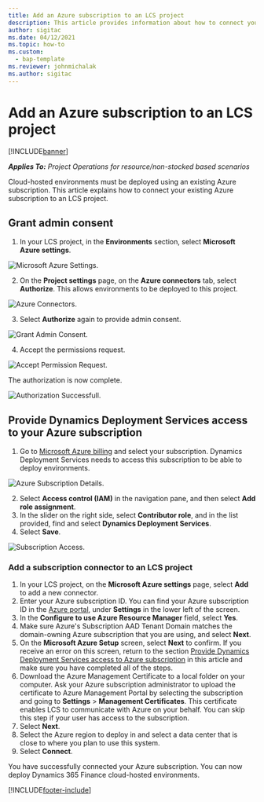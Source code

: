 ```yaml
---
title: Add an Azure subscription to an LCS project
description: This article provides information about how to connect your Azure subscription to an LCS project.
author: sigitac
ms.date: 04/12/2021
ms.topic: how-to
ms.custom: 
  - bap-template
ms.reviewer: johnmichalak
ms.author: sigitac
---
```


# Add an Azure subscription to an LCS project

[!INCLUDE[banner](../includes/banner.md)]

_**Applies To:** Project Operations for resource/non-stocked based scenarios_

Cloud-hosted environments must be deployed using an existing Azure subscription. This article explains how to connect your existing Azure subscription to an LCS project. 

## Grant admin consent

1. In your LCS project, in the **Environments** section, select **Microsoft Azure settings**.

![Microsoft Azure Settings.](./media/1MicrosoftAzureSettings.png)

2. On the **Project settings** page, on the **Azure connectors** tab, select **Authorize**. This allows environments to be deployed to this project.

![Azure Connectors.](./media/2AzureConnectors.png)

3. Select **Authorize** again to provide admin consent.

![Grant Admin Consent.](./media/3GrantAdminConsent.png)

4. Accept the permissions request.

![Accept Permission Request.](./media/4AcceptPermissionRequest.png)

The authorization is now complete. 

![Authorization Successfull.](./media/5AuthorizationComplete.png)

## <a name="provide"></a>Provide Dynamics Deployment Services access to your Azure subscription

1. Go to [Microsoft Azure billing](https://portal.azure.com/#blade/Microsoft\_Azure\_Billing/SubscriptionsBlade) and select your subscription. Dynamics Deployment Services needs to access this subscription to be able to deploy environments.

![Azure Subscription Details.](./media/6AzureSubscription.png)

2. Select **Access control (IAM)** in the navigation pane, and then select **Add role assignment**.
3. In the slider on the right side, select **Contributor role**, and in the list provided, find and select **Dynamics Deployment Services**. 
4. Select **Save**.

![Subscription Access.](./media/7SubscriptionAccess.png)

### Add a subscription connector to an LCS project

1. In your LCS project, on the **Microsoft Azure settings** page, select **Add** to add a new connector.
2. Enter your Azure subscription ID. You can find your Azure subscription ID in the [Azure portal](https://ms.portal.azure.com/), under  **Settings**  in the lower left of the screen.
3. In the **Configure to use Azure Resource Manager** field, select **Yes**.
4. Make sure Azure's Subscription AAD Tenant Domain matches the domain-owning Azure subscription that you are using, and select **Next**.
5. On the **Microsoft Azure Setup** screen, select **Next** to confirm. If you receive an error on this screen, return to the section [Provide Dynamics Deployment Services access to Azure subscription](#provide) in this article and make sure you have completed all of the steps.
6. Download the Azure Management Certificate to a local folder on your computer. Ask your Azure subscription administrator to upload the certificate to Azure Management Portal by selecting the subscription and going to **Settings** > **Management Certificates**. This certificate enables LCS to communicate with Azure on your behalf. You can skip this step if your user has access to the subscription.
7. Select  **Next**.
8. Select the Azure region to deploy in and select a data center that is close to where you plan to use this system.
9.  Select  **Connect**.

You have successfully connected your Azure subscription. You can now deploy Dynamics 365 Finance cloud-hosted environments.




[!INCLUDE[footer-include](../includes/footer-banner.md)]
